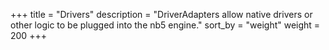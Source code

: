 +++
title = "Drivers"
description = "DriverAdapters allow native drivers or other logic to be plugged into the nb5 engine."
sort_by = "weight"
weight = 200
+++
